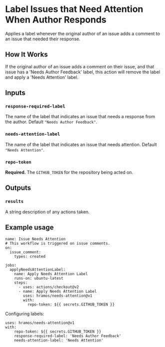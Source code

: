 # Label Issues that Need Attention When Author Responds

Applies a label whenever the original author of an issue adds a comment to an issue that needed their response.

## How It Works

If the original author of an issue adds a comment on their issue, and that issue has a 'Needs Author Feedback' label, this action will remove the label and apply a 'Needs Attention' label.

## Inputs

### `response-required-label`

The name of the label that indicates an issue that needs a response from the author. Default  `"Needs Author Feedback"`.

### `needs-attention-label`

The name of the label that indicates an issue that needs attention. Default `"Needs Attention"`.

### `repo-token`

**Required.** The `GITHUB_TOKEN` for the repository being acted on.

## Outputs

### `results`

A string description of any actions taken.

## Example usage

```
name: Issue Needs Attention
# This workflow is triggered on issue comments.
on:
  issue_comment:
    types: created

jobs:
  applyNeedsAttentionLabel:
    name: Apply Needs Attention Label
    runs-on: ubuntu-latest
    steps:
      - uses: actions/checkout@v2
      - name: Apply Needs Attention Label
        uses: hramos/needs-attention@v1
        with:
          repo-token: ${{ secrets.GITHUB_TOKEN }}
```

Configuring labels:

```
uses: hramos/needs-attention@v1
with:
    repo-token: ${{ secrets.GITHUB_TOKEN }}
    response-required-label: 'Needs Author Feedback'
    needs-attention-label: 'Needs Attention'
```
